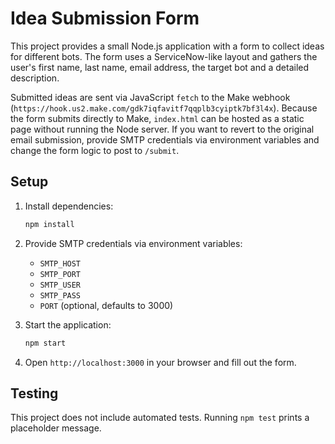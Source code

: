 # Idea Submission Form

This project provides a small Node.js application with a form to collect ideas for different bots. The form uses a ServiceNow-like layout and gathers the user's first name, last name, email address, the target bot and a detailed description.

Submitted ideas are sent via JavaScript `fetch` to the Make webhook (`https://hook.us2.make.com/gdk7iqfavitf7qqplb3cyiptk7bf3l4x`).
Because the form submits directly to Make, `index.html` can be hosted as a static page without running the Node server.
If you want to revert to the original email submission, provide SMTP credentials via environment variables and change the form logic to post to `/submit`.

## Setup

1. Install dependencies:
   ```bash
   npm install
   ```

2. Provide SMTP credentials via environment variables:
   - `SMTP_HOST`
   - `SMTP_PORT`
   - `SMTP_USER`
   - `SMTP_PASS`
   - `PORT` (optional, defaults to 3000)

3. Start the application:
   ```bash
   npm start
   ```

4. Open `http://localhost:3000` in your browser and fill out the form.

## Testing

This project does not include automated tests. Running `npm test` prints a placeholder message.
